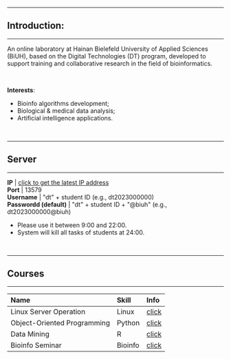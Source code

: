 <img src="https://fzhang.bioinfo-lab.com/img/white.png" height="1">

---
## Introduction:
---

An online laboratory at Hainan Bielefeld University of Applied Sciences (BiUH), based on the Digital Technologies (DT) program, developed to support training and collaborative research in the field of bioinformatics.

<br>

**Interests**:
- Bioinfo algorithms development;
- Biological & medical data analysis;
- Artificial intelligence applications.

<br>

---
## Server
---

 **IP**                  | [click to get the latest IP address](https://www.bioinfo-lab.com/ip.txt)                   
 **Port**                | 13579                                        
 **Username**            | "dt" + student ID (e.g., dt2023000000)         
 **Passwordd (default)** | "dt" + student ID + "@biuh" (e.g., dt2023000000@biuh) 

* Please use it between 9:00 and 22:00.
* System will kill all tasks of students at 24:00. 


<br>


---
## Courses
---

| Name | Skill | Info |
|:---------|:---------|:---------|
| Linux Server Operation | Linux | [click](/courses/Linux_Server_Operation) |
| Object-Oriented Programming | Python | [click](/courses/Object_Oriented_Programming) |
| Data Mining | R | [click](/courses/Data_Mining) |
| Bioinfo Seminar | Bioinfo | [click](/courses/Bioinfo_Seminar) |



<br><br>
<img src="https://fzhang.bioinfo-lab.com/img/white.png" height="1">










